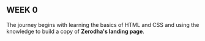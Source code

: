 ## WEEK 0 

The journey begins with learning the basics of HTML and CSS and using the knowledge to build a copy of 
**Zerodha's landing page**. 
